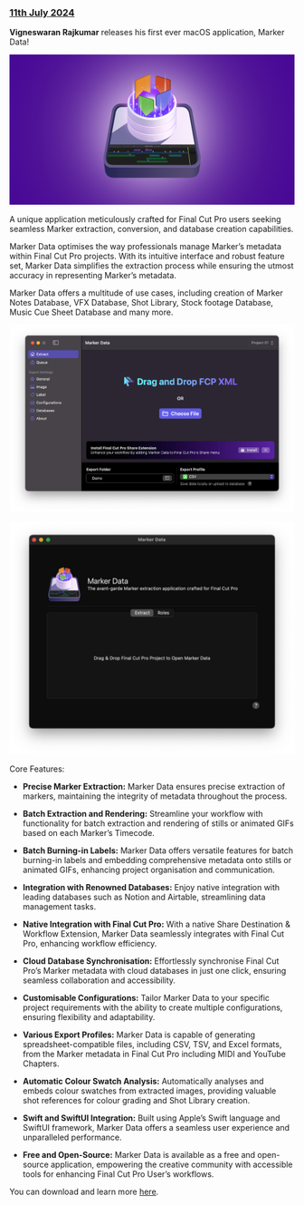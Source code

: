 ### [11th July 2024](/news/20240711)

**Vigneswaran Rajkumar** releases his first ever macOS application, Marker Data!

![](/static/marker-data-cover-banner.png)

A unique application meticulously crafted for Final Cut Pro users seeking seamless Marker extraction, conversion, and database creation capabilities.

Marker Data optimises the way professionals manage Marker’s metadata within Final Cut Pro projects. With its intuitive interface and robust feature set, Marker Data simplifies the extraction process while ensuring the utmost accuracy in representing Marker’s metadata.

Marker Data offers a multitude of use cases, including creation of Marker Notes Database, VFX Database, Shot Library, Stock footage Database, Music Cue Sheet Database and many more.

![](/static/marker-data.gif)

![](/static/marker-data-workflow-extension.gif)

Core Features:

- **Precise Marker Extraction:** Marker Data ensures precise extraction of markers, maintaining the integrity of metadata throughout the process.

- **Batch Extraction and Rendering:** Streamline your workflow with functionality for batch extraction and rendering of stills or animated GIFs based on each Marker’s Timecode.

- **Batch Burning-in Labels:** Marker Data offers versatile features for batch burning-in labels and embedding comprehensive metadata onto stills or animated GIFs, enhancing project organisation and communication.

- **Integration with Renowned Databases:** Enjoy native integration with leading databases such as Notion and Airtable, streamlining data management tasks.

- **Native Integration with Final Cut Pro:** With a native Share Destination & Workflow Extension, Marker Data seamlessly integrates with Final Cut Pro, enhancing workflow efficiency.

- **Cloud Database Synchronisation:** Effortlessly synchronise Final Cut Pro’s Marker metadata with cloud databases in just one click, ensuring seamless collaboration and accessibility.

- **Customisable Configurations:** Tailor Marker Data to your specific project requirements with the ability to create multiple configurations, ensuring flexibility and adaptability.

- **Various Export Profiles:** Marker Data is capable of generating spreadsheet-compatible files, including CSV, TSV, and Excel formats, from the Marker metadata in Final Cut Pro including MIDI and YouTube Chapters.

- **Automatic Colour Swatch Analysis:** Automatically analyses and embeds colour swatches from extracted images, providing valuable shot references for colour grading and Shot Library creation.

- **Swift and SwiftUI Integration:** Built using Apple’s Swift language and SwiftUI framework, Marker Data offers a seamless user experience and unparalleled performance.

- **Free and Open-Source:** Marker Data is available as a free and open-source application, empowering the creative community with accessible tools for enhancing Final Cut Pro User’s workflows.

You can download and learn more [here](https://markerdata.theacharya.co/).

